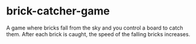 # brick-catcher-game
 A game where bricks fall from the sky and you control a board to catch them. After each brick is caught, the speed of the falling bricks increases.
